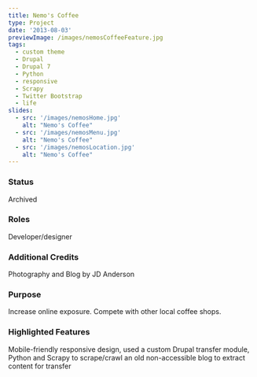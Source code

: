 ```yaml
---
title: Nemo's Coffee
type: Project
date: '2013-08-03'
previewImage: /images/nemosCoffeeFeature.jpg
tags:
  - custom theme
  - Drupal
  - Drupal 7
  - Python
  - responsive
  - Scrapy
  - Twitter Bootstrap
  - life
slides:
  - src: '/images/nemosHome.jpg'
    alt: "Nemo's Coffee"
  - src: '/images/nemosMenu.jpg'
    alt: "Nemo's Coffee"
  - src: '/images/nemosLocation.jpg'
    alt: "Nemo's Coffee"
---
```


### Status

Archived

### Roles

Developer/designer

### Additional Credits

Photography and Blog by JD Anderson

### Purpose

Increase online exposure. Compete with other local coffee shops.

### Highlighted Features

Mobile-friendly responsive design, used a custom Drupal transfer module, Python and Scrapy to scrape/crawl an old non-accessible blog to extract content for transfer
